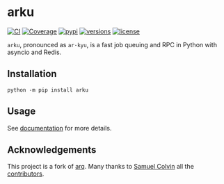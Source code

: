 # arku

[![CI](https://github.com/targetaidev/arku/workflows/CI/badge.svg?event=push)](https://github.com/targetaidev/arku/actions?query=event%3Apush+branch%3Amaster+workflow%3ACI)
[![Coverage](https://codecov.io/gh/targetaidev/arku/branch/master/graph/badge.svg)](https://codecov.io/gh/targetaidev/arku)
[![pypi](https://img.shields.io/pypi/v/arku.svg)](https://pypi.python.org/pypi/arku)
[![versions](https://img.shields.io/pypi/pyversions/arku.svg)](https://github.com/targetaidev/arku)
[![license](https://img.shields.io/github/license/targetaidev/arku.svg)](https://github.com/targetaidev/arku/blob/master/LICENSE)

`arku`, pronounced as `ar·kyu`, is a fast job queuing and RPC in Python with asyncio and Redis.

## Installation

```
python -m pip install arku
```

## Usage

See [documentation](https://arku.readthedocs.io) for more details.

## Acknowledgements

This project is a fork of [arq](https://github.com/samuelcolvin/arq). Many thanks to [Samuel Colvin](https://github.com/samuelcolvin) all the [contributors](https://github.com/samuelcolvin/arq/graphs/contributors).
